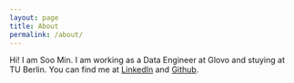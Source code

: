 ```yaml
---
layout: page
title: About
permalink: /about/
---
```


Hi! I am Soo Min. I am working as a Data Engineer at Glovo and stuying at TU Berlin.
You can find me at [LinkedIn](https://www.linkedin.com/in/soominjeong) and [Github](https://github.com/soomin-jeong).

